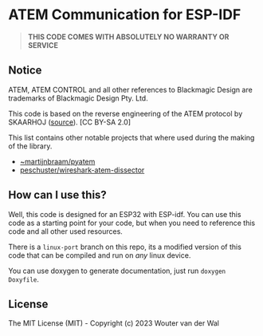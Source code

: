 # ATEM Communication for ESP-IDF

> **THIS CODE COMES WITH ABSOLUTELY NO WARRANTY OR SERVICE**

## Notice

ATEM, ATEM CONTROL and all other references to Blackmagic Design are trademarks of Blackmagic Design Pty. Ltd. 

This code is based on the reverse engineering of the ATEM protocol by SKAARHOJ ([source](https://web.archive.org/web/20221007194524/https://www.skaarhoj.com/discover/blackmagic-atem-switcher-protocol)). [CC BY-SA 2.0]

This list contains other notable projects that where used during the making of the library.

- [~martijnbraam/pyatem](https://git.sr.ht/~martijnbraam/pyatem)
- [peschuster/wireshark-atem-dissector](https://github.com/peschuster/wireshark-atem-dissector)

## How can I use this?

Well, this code is designed for an ESP32 with ESP-idf. You can use this code as a starting point for your code, but when you need to reference this code and all other used resources.

There is a `linux-port` branch on this repo, its a modified version of this code that can be compiled and run on _any_ linux device.

You can use doxygen to generate documentation, just run `doxygen Doxyfile`.

## License

The MIT License (MIT) - Copyright (c) 2023 Wouter van der Wal
